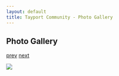 ```yaml
---
layout: default
title: Tayport Community - Photo Gallery
---
```

## Photo Gallery

[prev](http://tayport.org.uk/photo/187) [next](http://tayport.org.uk/photo/189)

![ ](http://tayport.org.uk/media/188.jpg " ")

